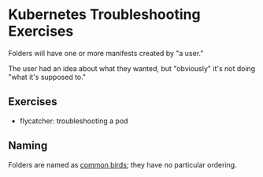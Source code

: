# Kubernetes Troubleshooting Exercises

Folders will have one or more manifests created by "a user."

The user had an idea about what they wanted,
but "obviously" it's not doing "what it's supposed to."

## Exercises

- flycatcher: troubleshooting a pod

## Naming

Folders are named as
[common birds](https://en.wikipedia.org/wiki/List_of_birds_by_common_name);
they have no particular ordering.
